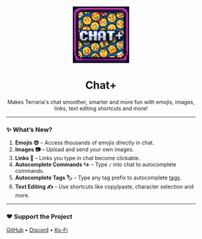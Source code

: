 <!-- PROJECT LOGO -->
<br />
<div align="center">
  <a href="https://steamcommunity.com/sharedfiles/filedetails/?id=3408391079">
    <img src="icon_workshop.png" alt="Logo" width="150">
  </a>

  <h1 align="center">Chat+</h1>
  <p align="center">
    Makes Terraria's chat smoother, smarter and more fun with emojis, images, links, text editing shortcuts and more!
  </p>
</div>

---

### ✨ What’s New?

1. **Emojis 😎** – Access thousands of emojis directly in chat.  
2. **Images 📷** – Upload and send your own images.  
3. **Links 🔗** – Links you type in chat become clickable.  
4. **Autocomplete Commands ↪️** – Type `/` into chat to autocomplete commands.  
5. **Autocomplete Tags 🏷️** – Type any tag prefix to autocomplete [tags](https://terraria.wiki.gg/wiki/Chat#Tags).  
6. **Text Editing ✍️** – Use shortcuts like copy/paste, character selection and more.  

---

### ❤️ Support the Project

[GitHub](https://github.com/emyhrberg/ChatPlus) • [Discord](https://discord.gg/JWbYUktRPV) • [Ko-Fi](https://ko-fi.com/erkyy)  

